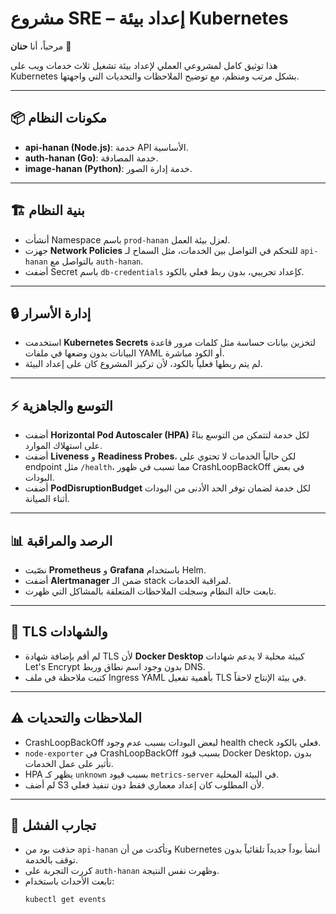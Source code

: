 # مشروع SRE – إعداد بيئة Kubernetes

مرحباً، أنا **حنان** 🌸

هذا توثيق كامل لمشروعي العملي لإعداد بيئة تشغيل ثلاث خدمات ويب على Kubernetes بشكل مرتب ومنظم، مع توضيح الملاحظات والتحديات التي واجهتها.

---

## 📦 مكونات النظام

- **api-hanan (Node.js)**: خدمة API الأساسية.
- **auth-hanan (Go)**: خدمة المصادقة.
- **image-hanan (Python)**: خدمة إدارة الصور.

---

## 🏗️ بنية النظام

- أنشأت Namespace باسم `prod-hanan` لعزل بيئة العمل.
- جهزت **Network Policies** للتحكم في التواصل بين الخدمات، مثل السماح لـ `api-hanan` بالتواصل مع `auth-hanan`.
- أضفت Secret باسم `db-credentials` كإعداد تجريبي، بدون ربط فعلي بالكود.

---

## 🔒 إدارة الأسرار

- استخدمت **Kubernetes Secrets** لتخزين بيانات حساسة مثل كلمات مرور قاعدة البيانات بدون وضعها في ملفات YAML أو الكود مباشرة.
- لم يتم ربطها فعلياً بالكود، لأن تركيز المشروع كان على إعداد البيئة.

---

## ⚡ التوسع والجاهزية

- أضفت **Horizontal Pod Autoscaler (HPA)** لكل خدمة لتتمكن من التوسع بناءً على استهلاك الموارد.
- أضفت **Liveness** و **Readiness Probes**، لكن حالياً الخدمات لا تحتوي على endpoint مثل `/health`، مما تسبب في ظهور CrashLoopBackOff في بعض البودات.
- أضفت **PodDisruptionBudget** لكل خدمة لضمان توفر الحد الأدنى من البودات أثناء الصيانة.

---

## 📊 الرصد والمراقبة

- نصّبت **Prometheus** و **Grafana** باستخدام Helm.
- أضفت **Alertmanager** ضمن الـ stack لمراقبة الخدمات.
- تابعت حالة النظام وسجلت الملاحظات المتعلقة بالمشاكل التي ظهرت.

---

## 🔐 TLS والشهادات

- لم أقم بإضافة شهادة TLS لأن **Docker Desktop** كبيئة محلية لا يدعم شهادات Let's Encrypt بدون وجود اسم نطاق وربط DNS.
- كتبت ملاحظة في ملف Ingress YAML بأهمية تفعيل TLS في بيئة الإنتاج لاحقاً.

---

## ⚠️ الملاحظات والتحديات

- CrashLoopBackOff لبعض البودات بسبب عدم وجود health check فعلي بالكود.
- `node-exporter` في CrashLoopBackOff بسبب قيود Docker Desktop، بدون تأثير على عمل الخدمات.
- HPA يظهر كـ `unknown` بسبب قيود `metrics-server` في البيئة المحلية.
- لم أضف S3 لأن المطلوب كان إعداد معماري فقط دون تنفيذ فعلي.

---

## 🧪 تجارب الفشل

- حذفت بود من `api-hanan` وتأكدت من أن Kubernetes أنشأ بوداً جديداً تلقائياً بدون توقف بالخدمة.
- كررت التجربة على `auth-hanan` وظهرت نفس النتيجة.
- تابعت الأحداث باستخدام:
  ```bash
  kubectl get events
